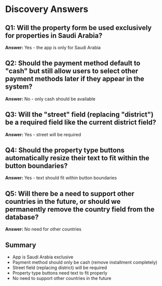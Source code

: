 # Discovery Answers

## Q1: Will the property form be used exclusively for properties in Saudi Arabia?
**Answer:** Yes - the app is only for Saudi Arabia

## Q2: Should the payment method default to "cash" but still allow users to select other payment methods later if they appear in the system?
**Answer:** No - only cash should be available

## Q3: Will the "street" field (replacing "district") be a required field like the current district field?
**Answer:** Yes - street will be required

## Q4: Should the property type buttons automatically resize their text to fit within the button boundaries?
**Answer:** Yes - text should fit within button boundaries

## Q5: Will there be a need to support other countries in the future, or should we permanently remove the country field from the database?
**Answer:** No need for other countries

## Summary
- App is Saudi Arabia exclusive
- Payment method should only be cash (remove installment completely)
- Street field (replacing district) will be required
- Property type buttons need text to fit properly
- No need to support other countries in the future